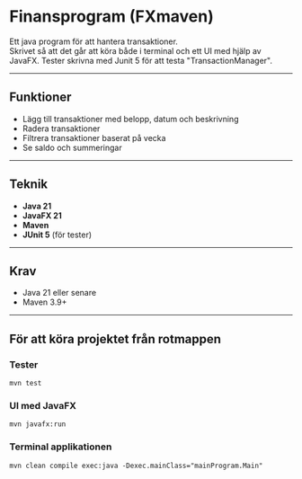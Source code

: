 # Finansprogram (FXmaven)

Ett java program för att hantera transaktioner.  
Skrivet så att det går att köra både i terminal och ett UI med hjälp av JavaFX.
Tester skrivna med Junit 5 för att testa "TransactionManager".

---

## Funktioner
- Lägg till transaktioner med belopp, datum och beskrivning
- Radera transaktioner
- Filtrera transaktioner baserat på vecka
- Se saldo och summeringar

---

## Teknik
- **Java 21**
- **JavaFX 21**
- **Maven**
- **JUnit 5** (för tester)

---

## Krav
- Java 21 eller senare
- Maven 3.9+

---
## För att köra projektet från rotmappen
### Tester
    mvn test

### UI med JavaFX
    mvn javafx:run

### Terminal applikationen
    mvn clean compile exec:java -Dexec.mainClass="mainProgram.Main"

